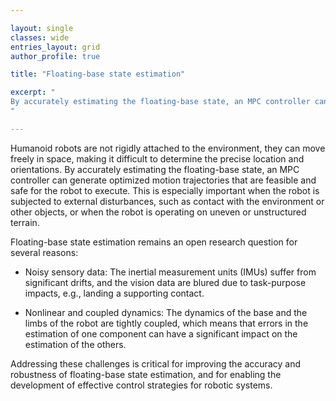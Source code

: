 ```yaml
---

layout: single 
classes: wide
entries_layout: grid
author_profile: true 

title: "Floating-base state estimation"

excerpt: "
By accurately estimating the floating-base state, an MPC controller can generate optimized motion trajectories that are feasible and safe for the robot to execute.
"

---
```


Humanoid robots are not rigidly attached to the environment, they can move freely in space, making it difficult to determine the precise location and orientations. By accurately estimating the floating-base state, an MPC controller can generate optimized motion trajectories that are feasible and safe for the robot to execute. This is especially important when the robot is subjected to external disturbances, such as contact with the environment or other objects, or when the robot is operating on uneven or unstructured terrain.

Floating-base state estimation remains an open research question for several reasons:

 * Noisy sensory data: The inertial measurement units (IMUs) suffer from significant drifts, and the vision data are blured due to task-purpose impacts, e.g., landing a supporting contact.

 * Nonlinear and coupled dynamics: The dynamics of the base and the limbs of the robot are tightly coupled, which means that errors in the estimation of one component can have a significant impact on the estimation of the others.

Addressing these challenges is critical for improving the accuracy and robustness of floating-base state estimation, and for enabling the development of effective control strategies for robotic systems.

 

